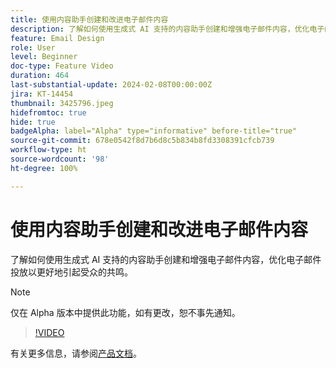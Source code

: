 ```yaml
---
title: 使用内容助手创建和改进电子邮件内容
description: 了解如何使用生成式 AI 支持的内容助手创建和增强电子邮件内容，优化电子邮件投放以更好地引起受众的共鸣。
feature: Email Design
role: User
level: Beginner
doc-type: Feature Video
duration: 464
last-substantial-update: 2024-02-08T00:00:00Z
jira: KT-14454
thumbnail: 3425796.jpeg
hidefromtoc: true
hide: true
badgeAlpha: label="Alpha" type="informative" before-title="true"
source-git-commit: 678e0542f8d7b6d8c5b834b8fd3308391cfcb739
workflow-type: ht
source-wordcount: '98'
ht-degree: 100%

---
```



# 使用内容助手创建和改进电子邮件内容

了解如何使用生成式 AI 支持的内容助手创建和增强电子邮件内容，优化电子邮件投放以更好地引起受众的共鸣。

>[!NOTE]
>
> 仅在 Alpha 版本中提供此功能，如有更改，恕不事先通知。

>[!VIDEO](https://video.tv.adobe.com/v/3425796/?learn=on)

有关更多信息，请参阅[产品文档](https://experienceleague.adobe.com/docs/campaign-web/v8/msg/email/content/content-assistant/generative-gs.html?lang=zh-Hans)。
